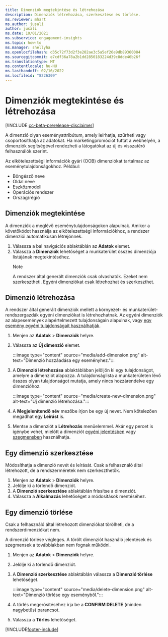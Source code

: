 ```yaml
---
title: Dimenziók megtekintése és létrehozása
description: Dimenziók létrehozása, szerkesztése és törlése.
ms.reviewer: mhart
ms.author: jusali
author: jusali
ms.date: 10/01/2021
ms.subservice: engagement-insights
ms.topic: how-to
ms.manager: shellyha
ms.openlocfilehash: d35c72f73d2f3e202ae3c5a5ef26e9db89360084
ms.sourcegitcommit: e7cdf36a78a2b1dd2850183224d39c8dde46b26f
ms.translationtype: MT
ms.contentlocale: hu-HU
ms.lasthandoff: 02/16/2022
ms.locfileid: "8226309"
---
```

# <a name="view-and-create-dimensions"></a>Dimenziók megtekintése és létrehozása

[!INCLUDE [cc-beta-prerelease-disclaimer](includes/cc-beta-prerelease-disclaimer.md)]

A dimenzió olyan eseményattribútum, amely leírhatja, szűrheti vagy csoportosíthatja az adatokat. Ha marketingpromóciót futtat a webhelyén, a dimenziók segítségével rendezheti a látogatókat az új és visszatérő felhasználók szerint.  

Az elkötelezettségi információk gyári (OOB) dimenziókat tartalmaz az eseménytulajdonságokhoz. Például:

- Böngésző neve
- Oldal neve
- Eszközmodell
- Operációs rendszer
- Ország/régió

## <a name="view-dimensions"></a>Dimenziók megtekintése

A dimenziók a meglévő eseménytulajdonságokon alapulnak. Amikor a követőkódot használja az elkötelezettségi információkhoz, a rendszer dimenziói automatikusan létrejönnek.

1. Válassza a bal navigációs ablaktáblán az **Adatok** elemet. 
1. Válassza a **Dimenziók** lehetőséget a munkaterület összes dimenziója listájának megtekintéséhez. 
   > [!NOTE]
   > A rendszer által generált dimenziók csak olvashatók. Ezeket nem szerkesztheti. Egyéni dimenziókat csak létrehozhat és szerkeszthet.

## <a name="create-a-dimension"></a>Dimenzió létrehozása

A rendszer által generált dimenziók mellett a környezet- és munkaterület-rendszergazdák egyéni dimenziókat is létrehozhatnak. Az egyéni dimenziók az alapesemények alapértelmezett tulajdonságain alapulnak, vagy [egy esemény egyéni tulajdonságait használhatják](advanced-SDK-implementation.md).

1. Menjen az **Adatok** > **Dimenziók** helyre.
1. Válassza az **Új dimenzió** elemet.

   :::image type="content" source="media/add-dimension.png" alt-text="Dimenzió hozzáadása egy eseményhez.":::

1. A **Dimenzió létrehozása** ablaktáblában jelöljön ki egy tulajdonságot, amelyre a dimenziót alapozza. A tulajdonságlista a munkaterületen lévő összes olyan tulajdonságot mutatja, amely nincs hozzárendelve egy dimenzióhoz.
   
   :::image type="content" source="media/create-new-dimension.png" alt-text="Új dimenzió létrehozása.":::
      
3. A **Megjelenítendő név** mezőbe írjon be egy új nevet. Nem kötelezően megadhat egy **Leírást** is.
4. Mentse a dimenziót a **Létrehozás** menüelemmel. Akár egy percet is igénybe vehet, mielőtt a dimenziót [egyéni jelentésben](custom-reports.md) vagy [szegmensben](segments.md) használhatja. 

## <a name="edit-a-dimension"></a>Egy dimenzió szerkesztése

Módosíthatja a dimenzió nevét és leírását. Csak a felhasználó által létrehozott, de a rendszerméretek nem szerkeszthetők.


1. Menjen az **Adatok** > **Dimenziók** helyre.
1. Jelölje ki a törlendő dimenziót.
1. A **Dimenzió szerkesztése** ablaktáblán frissítse a dimenziót.
1. Válassza a **Alkalmazás** lehetőséget a módosítások mentéséhez.

## <a name="delete-a-dimension"></a>Egy dimenzió törlése

Csak a felhasználó által létrehozott dimenziókat törölheti, de a rendszerdimenziókat nem.

A dimenzió törlése végleges. A törölt dimenziót használó jelentések és szegmensek a továbbiakban nem fognak működni. 

1. Menjen az **Adatok** > **Dimenziók** helyre.
1. Jelölje ki a törlendő dimenziót.
1. A **Dimenzió szerkesztése** ablaktáblán válassza a **Dimenzió törlése** lehetőséget.

   :::image type="content" source="media/delete-dimension.png" alt-text="Dimenzió törlése egy eseményből.":::

1. A törlés megerősítéséhez írja be a **CONFIRM DELETE** (minden nagybetűs) parancsot. 
1. Válassza a **Törlés** lehetőséget.

[!INCLUDE[footer-include](../includes/footer-banner.md)]
